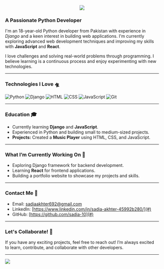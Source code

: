 <h1 align="center">
  <a href="https://git.io/typing-svg">
    <img src="https://readme-typing-svg.demolab.com?font=Montserrat&weight=600&size=28&duration=2000&pause=1000&color=363299&center=true&vCenter=true&width=600&lines=Hi+there!+👋+I'm+Sadia+Akhter" />
  </a>
</h1>

### A Passionate Python Developer

I'm an 18-year-old Python developer from Pakistan with experience in *Django* and a keen interest in building web applications. I'm currently exploring advanced web development techniques and improving my skills with **JavaScript** and **React**.

I love challenges and solving real-world problems through programming. I believe learning is a continuous process and enjoy experimenting with new technologies. 

---

### Technologies I Love 🛸

![Python](https://img.shields.io/badge/-Python-3776AB?style=flat&logo=python&logoColor=white)
![Django](https://img.shields.io/badge/-Django-092E20?style=flat&logo=django&logoColor=white)
![HTML](https://img.shields.io/badge/-HTML5-E34F26?style=flat&logo=html5&logoColor=white)
![CSS](https://img.shields.io/badge/-CSS3-1572B6?style=flat&logo=css3&logoColor=white)
![JavaScript](https://img.shields.io/badge/-JavaScript-F7DF1E?style=flat&logo=javascript&logoColor=black)
![Git](https://img.shields.io/badge/-Git-F05032?style=flat&logo=git&logoColor=white)

---

### Education 🎓
- Currently learning **Django** and **JavaScript**.
- Experienced in Python and building small to medium-sized projects.
- **Projects:** Created a **Music Player** using HTML, CSS, and JavaScript.

---

### What I’m Currently Working On 🔧
- Exploring Django framework for backend development.
- Learning **React** for frontend applications.
- Building a portfolio website to showcase my projects and skills.

---

### Contact Me 📧
- Email: [sadiaakhter692@gmail.com](mailto:sadia.akhter@example.com)
- LinkedIn: [https://www.linkedin.com/in/sadia-akhter-45992b280/](#)
- GitHub: [https://github.com/sadia-10](#)

---

### Let's Collaborate! 👥
If you have any exciting projects, feel free to reach out! I’m always excited to learn, contribute, and collaborate with other developers.

---

![](https://komarev.com/ghpvc/?username=your-username&label=Profile+Views&color=blue&style=flat)